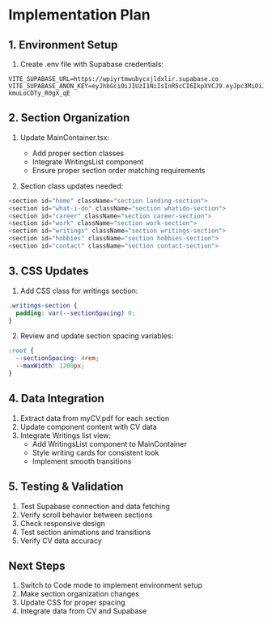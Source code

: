 # Implementation Plan

## 1. Environment Setup
1. Create .env file with Supabase credentials:
```
VITE_SUPABASE_URL=https://wpiyrtmwubycxjldxlir.supabase.co
VITE_SUPABASE_ANON_KEY=eyJhbGciOiJIUzI1NiIsInR5cCI6IkpXVCJ9.eyJpc3MiOiJzdXBhYmFzZSIsInJlZiI6IndwaXlydG13dWJ5Y3hqbGR4bGlyIiwicm9sZSI6ImFub24iLCJpYXQiOjE3Mzk1NjM2NjEsImV4cCI6MjA1NTEzOTY2MX0.cieyhVEQg_i0z4XEKqYBiEpBT-kmuLoCDTy_R0gX_qE
```

## 2. Section Organization
1. Update MainContainer.tsx:
   - Add proper section classes
   - Integrate WritingsList component
   - Ensure proper section order matching requirements

2. Section class updates needed:
```typescript
<section id="home" className="section landing-section">
<section id="what-i-do" className="section whatido-section">
<section id="career" className="section career-section">
<section id="work" className="section work-section">
<section id="writings" className="section writings-section">
<section id="hobbies" className="section hobbies-section">
<section id="contact" className="section contact-section">
```

## 3. CSS Updates
1. Add CSS class for writings section:
```css
.writings-section {
  padding: var(--sectionSpacing) 0;
}
```

2. Review and update section spacing variables:
```css
:root {
  --sectionSpacing: 4rem;
  --maxWidth: 1200px;
}
```

## 4. Data Integration
1. Extract data from myCV.pdf for each section
2. Update component content with CV data
3. Integrate Writings list view:
   - Add WritingsList component to MainContainer
   - Style writing cards for consistent look
   - Implement smooth transitions

## 5. Testing & Validation
1. Test Supabase connection and data fetching
2. Verify scroll behavior between sections
3. Check responsive design
4. Test section animations and transitions
5. Verify CV data accuracy

## Next Steps
1. Switch to Code mode to implement environment setup
2. Make section organization changes
3. Update CSS for proper spacing
4. Integrate data from CV and Supabase